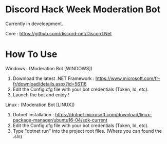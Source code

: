 # Discord Hack Week Moderation Bot

Currently in developpment.

Core : https://github.com/discord-net/Discord.Net

# How To Use

Windows : (Moderation Bot [WINDOWS])
1. Download the latest .NET Framework : https://www.microsoft.com/fr-fr/download/details.aspx?id=56116
2. Edit the Config.cfg file with your bot credentials (Token, Id, etc).
3. Launch the bot and enjoy !

Linux : (Moderation Bot [LINUX])
1. Dotnet Installation : https://dotnet.microsoft.com/download/linux-package-manager/ubuntu16-04/sdk-current
2. Edit the Config.cfg file with your bot credentials (Token, Id, etc).
3. Type "dotnet run" into the project root files. (Where you can found the .sln)


